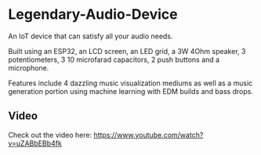 # Legendary-Audio-Device
An IoT device that can satisfy all your audio needs.

Built using an ESP32, an LCD screen, an LED grid, a 3W 4Ohm speaker, 3 potentiometers, 3 10 microfarad capacitors, 2 push buttons and a microphone.

Features include 4 dazzling music visualization mediums as well as a music generation portion using machine learning with EDM builds and bass drops.

## Video
Check out the video here: https://www.youtube.com/watch?v=uZABbEBb4fk
